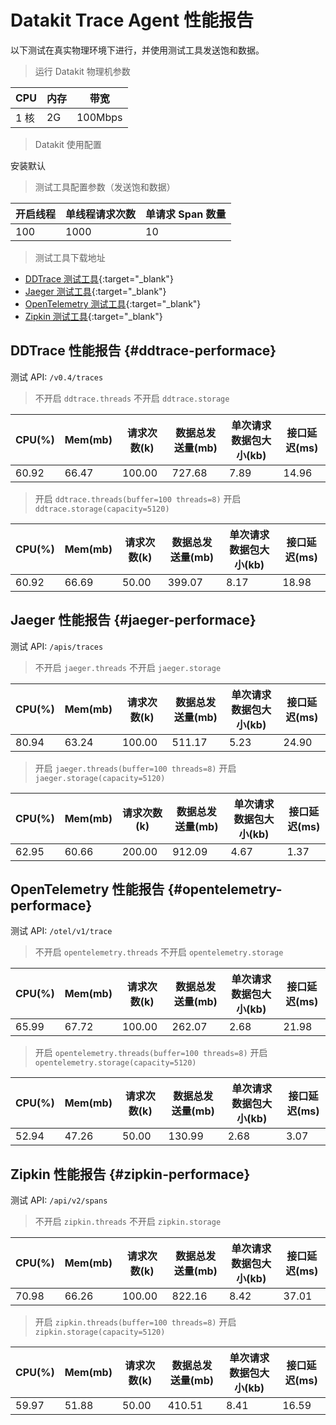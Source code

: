 # Datakit Trace Agent 性能报告

以下测试在真实物理环境下进行，并使用测试工具发送饱和数据。

> 运行 Datakit 物理机参数

| CPU  | 内存 | 带宽    |
| ---- | ---- | ------- |
| 1 核 | 2G   | 100Mbps |

> Datakit 使用配置

安装默认

> 测试工具配置参数（发送饱和数据）

| 开启线程 | 单线程请求次数 | 单请求 Span 数量 |
| -------- | -------------- | ---------------- |
| 100      | 1000           | 10               |

> 测试工具下载地址

- [DDTrace 测试工具](https://github.com/CodapeWild/dktrace-dd-agent/releases){:target="_blank"}
- [Jaeger 测试工具](https://github.com/CodapeWild/dktrace-jaeger-agent/releases){:target="_blank"}
- [OpenTelemetry 测试工具](https://github.com/CodapeWild/dktrace-otel-agent/releases){:target="_blank"}
- [Zipkin 测试工具](https://github.com/CodapeWild/dktrace-zipkin-agent/releases){:target="_blank"}

## DDTrace 性能报告 {#ddtrace-performace}

测试 API: `/v0.4/traces`

> 不开启 `ddtrace.threads` 不开启 `ddtrace.storage`

| CPU(%) | Mem(mb) | 请求次数(k) | 数据总发送量(mb) | 单次请求数据包大小(kb) | 接口延迟(ms) |
| ------ | ------- | ----------- | ---------------- | ---------------------- | ------------ |
| 60.92  | 66.47   | 100.00      | 727.68           | 7.89                   | 14.96        |

> 开启 `ddtrace.threads(buffer=100 threads=8)` 开启 `ddtrace.storage(capacity=5120)`

| CPU(%) | Mem(mb) | 请求次数(k) | 数据总发送量(mb) | 单次请求数据包大小(kb) | 接口延迟(ms) |
| ------ | ------- | ----------- | ---------------- | ---------------------- | ------------ |
| 60.92  | 66.69   | 50.00       | 399.07           | 8.17                   | 18.98        |

## Jaeger 性能报告 {#jaeger-performace}

测试 API: `/apis/traces`

> 不开启 `jaeger.threads` 不开启 `jaeger.storage`

| CPU(%) | Mem(mb) | 请求次数(k) | 数据总发送量(mb) | 单次请求数据包大小(kb) | 接口延迟(ms) |
| ------ | ------- | ----------- | ---------------- | ---------------------- | ------------ |
| 80.94  | 63.24   | 100.00      | 511.17           | 5.23                   | 24.90        |

> 开启 `jaeger.threads(buffer=100 threads=8)` 开启 `jaeger.storage(capacity=5120)`

| CPU(%) | Mem(mb) | 请求次数(k) | 数据总发送量(mb) | 单次请求数据包大小(kb) | 接口延迟(ms) |
| ------ | ------- | ----------- | ---------------- | ---------------------- | ------------ |
| 62.95  | 60.66   | 200.00      | 912.09           | 4.67                   | 1.37         |

## OpenTelemetry 性能报告 {#opentelemetry-performace}

测试 API: `/otel/v1/trace`

> 不开启 `opentelemetry.threads` 不开启 `opentelemetry.storage`

| CPU(%) | Mem(mb) | 请求次数(k) | 数据总发送量(mb) | 单次请求数据包大小(kb) | 接口延迟(ms) |
| ------ | ------- | ----------- | ---------------- | ---------------------- | ------------ |
| 65.99  | 67.72   | 100.00      | 262.07           | 2.68                   | 21.98        |

> 开启 `opentelemetry.threads(buffer=100 threads=8)` 开启 `opentelemetry.storage(capacity=5120)`

| CPU(%) | Mem(mb) | 请求次数(k) | 数据总发送量(mb) | 单次请求数据包大小(kb) | 接口延迟(ms) |
| ------ | ------- | ----------- | ---------------- | ---------------------- | ------------ |
| 52.94  | 47.26   | 50.00       | 130.99           | 2.68                   | 3.07         |


## Zipkin 性能报告 {#zipkin-performace}

测试 API: `/api/v2/spans`

> 不开启 `zipkin.threads` 不开启 `zipkin.storage`

| CPU(%) | Mem(mb) | 请求次数(k) | 数据总发送量(mb) | 单次请求数据包大小(kb) | 接口延迟(ms) |
| ------ | ------- | ----------- | ---------------- | ---------------------- | ------------ |
| 70.98  | 66.26   | 100.00      | 822.16           | 8.42                   | 37.01        |

> 开启 `zipkin.threads(buffer=100 threads=8)` 开启 `zipkin.storage(capacity=5120)`

| CPU(%) | Mem(mb) | 请求次数(k) | 数据总发送量(mb) | 单次请求数据包大小(kb) | 接口延迟(ms) |
| ------ | ------- | ----------- | ---------------- | ---------------------- | ------------ |
| 59.97  | 51.88   | 50.00       | 410.51           | 8.41                   | 16.59        |
